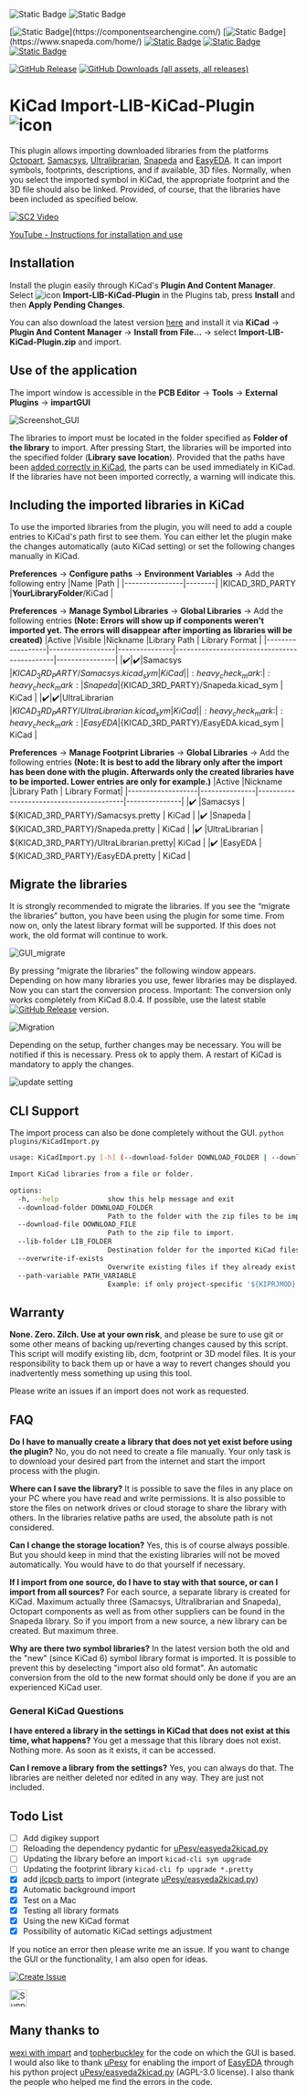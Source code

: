 ![Static Badge](https://img.shields.io/badge/Supports_KiCad-v6%2C_v7%2C_v8-%23314cb0)
![Static Badge](https://img.shields.io/badge/Supports-Windows%2C_Mac%2C_Linux-Green)

[![Static Badge](https://img.shields.io/badge/Samacsys-Works_(Component_Search_Engine)-1e8449)](https://componentsearchengine.com/)
[![Static Badge](https://img.shields.io/badge/SnapEDA-Works_(v4%2C_v6)-27ae60)](https://www.snapeda.com/home/)
[![Static Badge](https://img.shields.io/badge/UltraLibrarian-Works-229954)](https://app.ultralibrarian.com/search)
[![Static Badge](https://img.shields.io/badge/Octopart-Works-52be80)](https://octopart.com/)
[![Static Badge](https://img.shields.io/badge/LCSC--EasyEDA-Works-008000)](https://www.lcsc.com/)

[![GitHub Release](https://img.shields.io/github/release/Steffen-W/Import-LIB-KiCad-Plugin.svg)](https://github.com/Steffen-W/Import-LIB-KiCad-Plugin/releases/latest)
[![GitHub Downloads (all assets, all releases)](https://img.shields.io/github/downloads/Steffen-W/Import-LIB-KiCad-Plugin/total)](https://github.com/Steffen-W/Import-LIB-KiCad-Plugin/releases/latest/download/Import-LIB-KiCad-Plugin.zip)

# KiCad Import-LIB-KiCad-Plugin ![icon](plugins/icon_small.png)

This plugin allows importing downloaded libraries from the platforms [Octopart](https://octopart.com/), [Samacsys](https://componentsearchengine.com/), [Ultralibrarian](https://app.ultralibrarian.com/search), [Snapeda](https://www.snapeda.com/home/) and [EasyEDA](https://www.lcsc.com/). It can import symbols, footprints, descriptions, and if available, 3D files. Normally, when you select the imported symbol in KiCad, the appropriate footprint and the 3D file should also be linked. Provided, of course, that the libraries have been included as specified below.

[![SC2 Video](doc/demo.gif)]([https://youtu.be/cdOKDY-F4ZU](https://youtu.be/VrWPPHtCovQ))

[YouTube - Instructions for installation and use](https://youtu.be/BYIKjCs1qKQ)

## Installation

Install the plugin easily through KiCad's **Plugin And Content Manager**. Select ![icon](plugins/icon_small.png) **Import-LIB-KiCad-Plugin** in the Plugins tab, press **Install** and then **Apply Pending Changes**.

You can also download the latest version [here](https://github.com/Steffen-W/Import-LIB-KiCad-Plugin/releases/latest/download/Import-LIB-KiCad-Plugin.zip) and install it via **KiCad** -> **Plugin And Content Manager** -> **Install from File...** -> select **Import-LIB-KiCad-Plugin.zip** and import.

## Use of the application

The import window is accessible in the **PCB Editor** -> **Tools** -> **External Plugins** -> **impartGUI**

![Screenshot_GUI](doc/2024-08-17_Example_Import.png)

The libraries to import must be located in the folder specified as **Folder of the library** to import. After pressing Start, the libraries will be imported into the specified folder (**Library save location**). Provided that the paths have been [added correctly in KiCad](#including-the-imported-libraries-in-kicad), the parts can be used immediately in KiCad. If the libraries have not been imported correctly, a warning will indicate this.

## Including the imported libraries in KiCad
To use the imported libraries from the plugin, you will need to add a couple entries to KiCad's path first to see them. You can either let the plugin make the changes automatically (auto KiCad setting) or set the following changes manually in KiCad.

**Preferences** -> **Configure paths** -> **Environment Variables** -> Add the following entry
|Name            |Path    |
|----------------|--------|
|KICAD_3RD_PARTY |**YourLibraryFolder**/KiCad |

**Preferences** -> **Manage Symbol Libraries** -> **Global Libraries** -> Add the following entries
**(Note: Errors will show up if components weren't imported yet. The errors will disappear after importing as libraries will be created)**
|Active            |Visible           |Nickname       |Library Path                                 | Library Format |
|------------------|------------------|---------------|---------------------------------------------|----------------|
|:heavy_check_mark:|:heavy_check_mark:|Samacsys       |${KICAD_3RD_PARTY}/Samacsys.kicad_sym        | KiCad          |
|:heavy_check_mark:|:heavy_check_mark:|Snapeda        |${KICAD_3RD_PARTY}/Snapeda.kicad_sym         | KiCad          |
|:heavy_check_mark:|:heavy_check_mark:|UltraLibrarian |${KICAD_3RD_PARTY}/UltraLibrarian.kicad_sym  | KiCad          |
|:heavy_check_mark:|:heavy_check_mark:|EasyEDA        |${KICAD_3RD_PARTY}/EasyEDA.kicad_sym         | KiCad          |

**Preferences** -> **Manage Footprint Libraries** -> **Global Libraries** -> Add the following entries
**(Note: It is best to add the library only after the import has been done with the plugin. Afterwards only the created libraries have to be imported. Lower entries are only for example.)**
|Active             |Nickname       |Library Path                             | Library Format|
|-------------------|---------------|-----------------------------------------|---------------|
|:heavy_check_mark: |Samacsys       | ${KICAD_3RD_PARTY}/Samacsys.pretty      | KiCad         |
|:heavy_check_mark: |Snapeda        | ${KICAD_3RD_PARTY}/Snapeda.pretty       | KiCad         |
|:heavy_check_mark: |UltraLibrarian | ${KICAD_3RD_PARTY}/UltraLibrarian.pretty| KiCad         |
|:heavy_check_mark: |EasyEDA        | ${KICAD_3RD_PARTY}/EasyEDA.pretty       | KiCad         |

## Migrate the libraries

It is strongly recommended to migrate the libraries. If you see the “migrate the libraries” button, you have been using the plugin for some time. From now on, only the latest library format will be supported. If this does not work, the old format will continue to work.

![GUI_migrate](doc/2024-08-17_GUI_migrate.png)

By pressing “migrate the libraries” the following window appears. Depending on how many libraries you use, fewer libraries may be displayed. Now you can start the conversion process. Important: The conversion only works completely from KiCad 8.0.4. If possible, use the latest stable [![GitHub Release](https://img.shields.io/badge/KiCad-V8-blue.svg)](https://www.kicad.org/download/) version. 

![Migration](doc/2024-08-17_Migration.png)

Depending on the setup, further changes may be necessary. You will be notified if this is necessary. Press ok to apply them. A restart of KiCad is mandatory to apply the changes.

![update setting](doc/2024-08-17_setting.png)

## CLI Support

The import process can also be done completely without the GUI. ```python plugins/KiCadImport.py```

```bash
usage: KiCadImport.py [-h] (--download-folder DOWNLOAD_FOLDER | --download-file DOWNLOAD_FILE) --lib-folder LIB_FOLDER [--overwrite-if-exists] [--path-variable PATH_VARIABLE]

Import KiCad libraries from a file or folder.

options:
  -h, --help            show this help message and exit
  --download-folder DOWNLOAD_FOLDER
                        Path to the folder with the zip files to be imported.
  --download-file DOWNLOAD_FILE
                        Path to the zip file to import.
  --lib-folder LIB_FOLDER
                        Destination folder for the imported KiCad files.
  --overwrite-if-exists
                        Overwrite existing files if they already exist
  --path-variable PATH_VARIABLE
                        Example: if only project-specific '${KIPRJMOD}' standard is '${KICAD_3RD_PARTY}'
```

## Warranty

**None. Zero. Zilch. Use at your own risk**, and please be sure to use git or some other means of backing up/reverting changes caused by this script. This script will modify existing lib, dcm, footprint or 3D model files. It is your responsibility to back them up or have a way to revert changes should you inadvertently mess something up using this tool.

Please write an issues if an import does not work as requested.

## FAQ

**Do I have to manually create a library that does not yet exist before using the plugin?**
No, you do not need to create a file manually. Your only task is to download your desired part from the internet and start the import process with the plugin.

**Where can I save the library?**
It is possible to save the files in any place on your PC where you have read and write permissions.
It is also possible to store the files on network drives or cloud storage to share the library with others.
In the libraries relative paths are used, the absolute path is not considered.

**Can I change the storage location?**
Yes, this is of course always possible. But you should keep in mind that the existing libraries will not be moved automatically. You would have to do that yourself if necessary.

**If I import from one source, do I have to stay with that source, or can I import from all sources?**
For each source, a separate library is created for KiCad. Maximum actually three (Samacsys, Ultralibrarian and Snapeda), Octopart components as well as from other suppliers can be found in the Snapeda library. So if you import from a new source, a new library can be created. But maximum three.

**Why are there two symbol libraries?**
In the latest version both the old and the "new" (since KiCad 6) symbol library format is imported. It is possible to prevent this by deselecting "import also old format". An automatic conversion from the old to the new format should only be done if you are an experienced KiCad user.

### General KiCad Questions

**I have entered a library in the settings in KiCad that does not exist at this time, what happens?**
You get a message that this library does not exist. Nothing more. As soon as it exists, it can be accessed.

**Can I remove a library from the settings?**
Yes, you can always do that. The libraries are neither deleted nor edited in any way. They are just not included.

## Todo List

- [ ] Add digikey support
- [ ] Reloading the dependency pydantic for [uPesy/easyeda2kicad.py](https://github.com/uPesy/easyeda2kicad.py)
- [ ] Updating the library before an import `kicad-cli sym upgrade`
- [ ] Updating the footprint library `kicad-cli fp upgrade *.pretty`
- [x] add [jlcpcb parts](https://jlcpcb.com/parts) to import (integrate [uPesy/easyeda2kicad.py](https://github.com/uPesy/easyeda2kicad.py))
- [x] Automatic background import
- [x] Test on a Mac
- [x] Testing all library formats
- [x] Using the new KiCad format
- [x] Possibility of automatic KiCad settings adjustment

If you notice an error then please write me an issue. If you want to change the GUI or the functionality, I am also open for ideas.

[![Create Issue](https://img.shields.io/badge/Create%20Issue-blue.svg)](https://github.com/Steffen-W/Import-LIB-KiCad-Plugin/issues/new)

<a href="https://ko-fi.com/steffenw1" target="_blank"><img src="https://storage.ko-fi.com/cdn/brandasset/kofi_button_stroke.png" alt="Support via Ko-fi" height="30"></a>

## Many thanks to

[wexi with impart](https://github.com/wexi/impart) and [topherbuckley](https://github.com/topherbuckley/kicad_remote_import) for the code on which the GUI is based.
I would also like to thank [uPesy](https://github.com/uPesy) for enabling the import of [EasyEDA](https://www.lcsc.com/) through his python project [uPesy/easyeda2kicad.py](https://github.com/uPesy/easyeda2kicad.py) (AGPL-3.0 license).
I also thank the people who helped me find the errors in the code.
